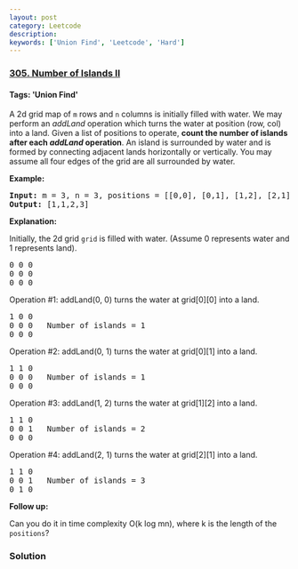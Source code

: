 ```yaml
---
layout: post
category: Leetcode
description: 
keywords: ['Union Find', 'Leetcode', 'Hard']
---
```

### [305. Number of Islands II](https://leetcode.com/problems/number-of-islands-ii)

#### Tags: 'Union Find'

<div class="content__u3I1 question-content__JfgR"><div><p>A 2d grid map of <code>m</code> rows and <code>n</code> columns is initially filled with water. We may perform an <i>addLand</i> operation which turns the water at position (row, col) into a land. Given a list of positions to operate, <b>count the number of islands after each <i>addLand</i> operation</b>. An island is surrounded by water and is formed by connecting adjacent lands horizontally or vertically. You may assume all four edges of the grid are all surrounded by water.</p>
<p><b>Example:</b></p>
<pre><b>Input:</b> m = 3, n = 3, positions = [[0,0], [0,1], [1,2], [2,1]]
<b>Output:</b> [1,1,2,3]
</pre>
<p><b>Explanation:</b></p>
<p>Initially, the 2d grid <code>grid</code> is filled with water. (Assume 0 represents water and 1 represents land).</p>
<pre>0 0 0
0 0 0
0 0 0
</pre>
<p>Operation #1: addLand(0, 0) turns the water at grid[0][0] into a land.</p>
<pre>1 0 0
0 0 0   Number of islands = 1
0 0 0
</pre>
<p>Operation #2: addLand(0, 1) turns the water at grid[0][1] into a land.</p>
<pre>1 1 0
0 0 0   Number of islands = 1
0 0 0
</pre>
<p>Operation #3: addLand(1, 2) turns the water at grid[1][2] into a land.</p>
<pre>1 1 0
0 0 1   Number of islands = 2
0 0 0
</pre>
<p>Operation #4: addLand(2, 1) turns the water at grid[2][1] into a land.</p>
<pre>1 1 0
0 0 1   Number of islands = 3
0 1 0
</pre>
<p><b>Follow up:</b></p>
<p>Can you do it in time complexity O(k log mn), where k is the length of the <code>positions</code>?</p>
</div></div>

### Solution
